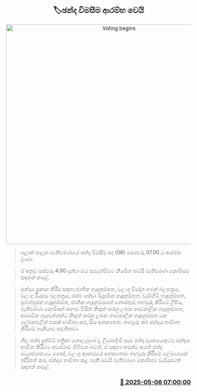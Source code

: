 <p align='center'><b><h2 align='center' title='Voting begins'>🏷ඡන්ද විමසීම ආරම්භ වෙයි</h2></b></p>
<p align='center'><img src='https://helakuru.sgp1.cdn.digitaloceanspaces.com/esana/images/lib/local-government-election-2025.jpg' width='600' alt='Voting begins'></p>

> පළාත් පාලන මැතිවරණයේ ඡන්ද විමසීම අද (06) පෙරවරු 07.00 ට ආරම්භ වුණා.

> ඒ අනුව පස්වරු 4.00 දක්වා එය පැවැත්වීමට නියමිත බවයි මැතිවරණ කොමිසම සඳහන් කළේ.

> ඡන්දය ප්‍රකාශ කිරීම සඳහා ජාතික හැඳුනුම්පත, වලංගු විදේශ ගමන් බලපත්‍රය, වලංගු රියදුරු බලපත්‍රය, රාජ්‍ය සේවා විශ්‍රාමික හැඳුනුම්පත, වැඩිහිටි හැඳුනුම්පත, පූජ්‍ය/පූජක හැඳුනුම්පත, ජාතික හැඳුනුම්පතේ තොරතුරු තහවුරු කිරීමේ ලිපිය, මැතිවරණ කොමිෂන් සභාව විසින් නිකුත් කරනු ලබන තාවකාලික හැඳුනුම්පත, ආබාධිත තැනැත්තන්ට නිකුත් කරනු ලබන තාවකාලික හැඳුනුම්පත යන ලේඛනවලින් එකක් භාවිතා කර, සිය අනන්‍යතාව තහවුරු කර ඡන්දය භාවිතා කිරීමේ හැකියාව පවතිනවා.

> නිල ඡන්ද දැන්වීම් පත්‍රිකා නොලැබුණ ද, ලියාපදිංචි සෑම ඡන්ද දායකයෙකුටම ඡන්දය භාවිත කිරීමට අවස්ථාව හිමිවන බවත්, ඒ සඳහා තමන්ට අයත් ඡන්ද මධ්‍යස්ථානයට ගොස්, වලංගු ආකාරයේ අනන්‍යතාව තහවුරු ‍කිරීමේ ලේඛණයක් ඉදිරිපත් කර, ඡන්දය භාවිතා කළ හැකි බවයි මැතිවරණ කොමිසම වැඩිදුරටත් සඳහන් කළේ.



<h3 align='right'><a href='https://www.helakuru.lk/esana/p/109836/'>📅 2025-05-06 07:00:00</a></h3>
